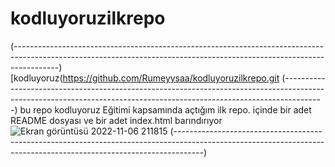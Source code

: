 # kodluyoruzilkrepo
(-----------------------------------------------------------------------------------------------------------------------------------------------------------------------)
[kodluyoruz(https://github.com/Rumeyysaa/kodluyoruzilkrepo.git
(----------------------------------------------------------------------------------------------------------------------------------------------------------------------)
bu repo kodluyoruz Eğitimi kapsamında açtığım ilk repo. içinde bir adet README dosyası ve bir adet index.html barındırıyor
![Ekran görüntüsü 2022-11-06 211815](https://user-images.githubusercontent.com/116943432/200188021-d57a3ddd-c089-4d3a-aea1-830429e0819a.png)
(-------------------------------------------------------------------------------------------------------------------------------------------------------------------)
